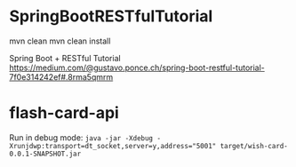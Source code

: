 # SpringBootRESTfulTutorial

mvn clean
mvn clean install

Spring Boot + RESTful Tutorial
https://medium.com/@gustavo.ponce.ch/spring-boot-restful-tutorial-7f0e314242ef#.8rma5qmrm
# flash-card-api

Run in debug mode: `java -jar -Xdebug -Xrunjdwp:transport=dt_socket,server=y,address="5001" target/wish-card-0.0.1-SNAPSHOT.jar`
